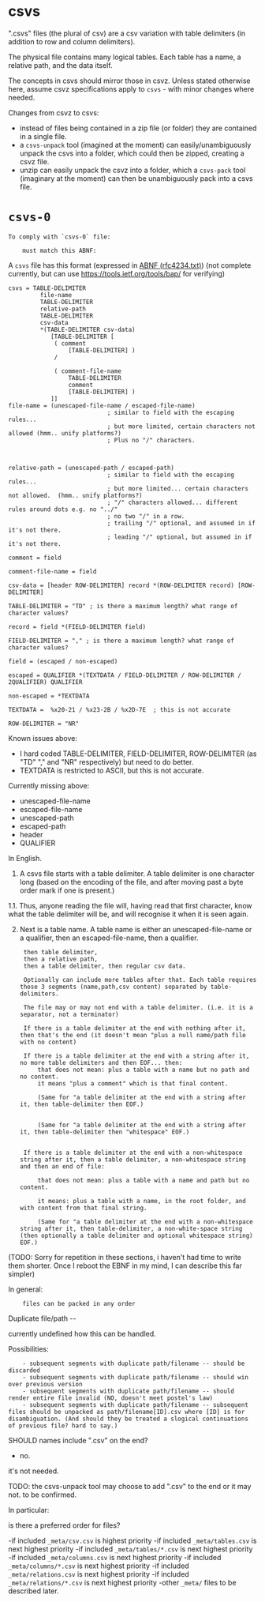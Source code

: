 # csvs

".csvs" files (the plural of csv) are a csv variation with table delimiters (in addition to row and column delimiters).

The physical file contains many logical tables. Each table has a name, a relative path, and the data itself.

The concepts in csvs should mirror those in csvz. Unless stated otherwise here, assume csvz specifications apply to `csvs` - with minor changes where needed.

Changes from csvz to csvs:

- instead of files being contained in a zip file (or folder) they are contained in a single file.
- a `csvs-unpack` tool (imagined at the moment) can easily/unambiguously unpack the csvs into a folder, which could then be zipped, creating a csvz file.
- unzip can easily unpack the csvz into a folder, which a `csvs-pack` tool (imaginary at the moment) can then be unambiguously pack into a csvs file.



# `csvs-0`

	To comply with `csvs-0` file:

		must match this ABNF:


A `csvs` file has this format (expressed in [ABNF (rfc4234.txt)](https://www.ietf.org/rfc/rfc4234.txt)) (not complete currently, but can use https://tools.ietf.org/tools/bap/ for verifying)

	csvs = TABLE-DELIMITER
			 file-name
			 TABLE-DELIMITER
			 relative-path
			 TABLE-DELIMITER
			 csv-data
			 *(TABLE-DELIMITER csv-data)
				[TABLE-DELIMITER [
				 ( comment
					 [TABLE-DELIMITER] )
				 /

				 ( comment-file-name
					 TABLE-DELIMITER
					 comment
					 [TABLE-DELIMITER] )
				]]
	file-name = (unescaped-file-name / escaped-file-name)
								; similar to field with the escaping rules...
								; but more limited, certain characters not allowed (hmm.. unify platforms?)
								; Plus no "/" characters.



	relative-path = (unescaped-path / escaped-path)
								; similar to field with the escaping rules...
								; but more limited... certain characters not allowed.  (hmm.. unify platforms?)
								; "/" characters allowed... different rules around dots e.g. no "../"
								; no two "/" in a row.
								; trailing "/" optional, and assumed in if it's not there.
								; leading "/" optional, but assumed in if it's not there.

	comment = field

	comment-file-name = field

	csv-data = [header ROW-DELIMITER] record *(ROW-DELIMITER record) [ROW-DELIMITER]

	TABLE-DELIMITER = "TD" ; is there a maximum length? what range of character values?

	record = field *(FIELD-DELIMITER field)

	FIELD-DELIMITER = "," ; is there a maximum length? what range of character values?

	field = (escaped / non-escaped)

	escaped = QUALIFIER *(TEXTDATA / FIELD-DELIMITER / ROW-DELIMITER / 2QUALIFIER) QUALIFIER

	non-escaped = *TEXTDATA

	TEXTDATA =  %x20-21 / %x23-2B / %x2D-7E  ; this is not accurate

	ROW-DELIMITER = "NR"


Known issues above:

- I hard coded TABLE-DELIMITER, FIELD-DELIMITER, ROW-DELIMITER  (as "TD"  "," and "NR" respectively) but need to do better.
- TEXTDATA is restricted to ASCII, but this is not accurate.

Currently missing above:

- unescaped-file-name
- escaped-file-name
- unescaped-path
- escaped-path
- header
- QUALIFIER


In English.

1. A csvs file starts with a table delimiter. A table delimiter is one character long (based on the encoding of the file, and after moving past a byte order mark if one is present.)

1.1. Thus, anyone reading the file will, having read that first character, know what the table delimiter will be, and will recognise it when it is seen again.

2. Next is a table name. A table name is either an unescaped-file-name or a qualifier, then an escaped-file-name, then a qualifier.


		then table delimiter,
		then a relative path,
		then a table delimiter, then regular csv data.

		Optionally can include more tables after that. Each table requires those 3 segments (name,path,csv content) separated by table-delimiters.

		The file may or may not end with a table delimiter. (i.e. it is a separator, not a terminator)

		If there is a table delimiter at the end with nothing after it, then that's the end (it doesn't mean "plus a null name/path file with no content)

		If there is a table delimiter at the end with a string after it, no more table delimiters and then EOF... then:
			that does not mean: plus a table with a name but no path and no content.
			it means "plus a comment" which is that final content.

			(Same for "a table delimiter at the end with a string after it, then table-delimiter then EOF.)


			(Same for "a table delimiter at the end with a string after it, then table-delimiter then "whitespace" EOF.)


		If there is a table delimiter at the end with a non-whitespace string after it, then a table delimiter, a non-whitespace string and then an end of file:

			that does not mean: plus a table with a name and path but no content.

			it means: plus a table with a name, in the root folder, and with content from that final string.

			(Same for "a table delimiter at the end with a non-whitespace string after it, then table-delimiter, a non-white-space string (then optionally a table delimiter and optional whitespace string) EOF.)


(TODO: Sorry for repetition in these sections, i haven't had time to write them shorter. Once I reboot the EBNF in my mind, I can describe this far simpler)





In general:

		files can be packed in any order

Duplicate file/path --

   currently undefined how this can be handled.

Possibilities:

		- subsequent segments with duplicate path/filename -- should be discarded
		- subsequent segments with duplicate path/filename -- should win over previous version
		- subsequent segments with duplicate path/filename -- should render entire file invalid (NO, doesn't meet postel's law)
		- subsequent segments with duplicate path/filename -- subsequent files should be unpacked as path/filename[ID].csv where [ID] is for disambiguation. (And should they be treated a slogical continuations of previous file? hard to say.)

SHOULD names include ".csv" on the end?

 - no.

 it's not needed.

 TODO: the csvs-unpack tool may choose to add ".csv" to the end or it may not. to be confirmed.


In particular:

is there a preferred order for files?

-if included `_meta/csv.csv` is highest priority
-if included `_meta/tables.csv` is next highest priority
-if included `_meta/tables/*.csv` is next highest priority
-if included `_meta/columns.csv` is next highest priority
-if included `_meta/columns/*.csv` is next highest priority
-if included `_meta/relations.csv` is next highest priority
-if included `_meta/relations/*.csv` is next highest priority
-other `_meta/` files to be described later.




